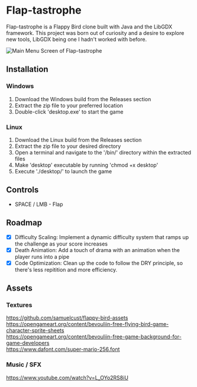 # Flap-tastrophe

Flap-tastrophe is a Flappy Bird clone built with Java and the LibGDX framework. This project was born out of curiosity and a desire to explore new tools, LibGDX being one I hadn't worked with before.

![Main Menu Screen of Flap-tastrophe](https://i.imgur.com/U7CKHuB.png)

## Installation
### Windows

1. Download the Windows build from the Releases section
2. Extract the zip file to your preferred location
3. Double-click 'desktop.exe' to start the game

### Linux

1. Download the Linux build from the Releases section
2. Extract the zip file to your desired directory
3. Open a terminal and navigate to the '/bin/' directory within the extracted files
4. Make 'desktop' executable by running 'chmod +x desktop'
5. Execute './desktop/' to launch the game

## Controls

* SPACE / LMB - Flap

## Roadmap

* [x] Difficulty Scaling: Implement a dynamic difficulty system that ramps up the challenge as your score increases
* [x] Death Animation: Add a touch of drama with an animation when the player runs into a pipe
* [x] Code Optimization: Clean up the code to follow the DRY principle, so there's less repitition and more efficiency.

## Assets
### Textures

https://github.com/samuelcust/flappy-bird-assets  
https://opengameart.org/content/bevouliin-free-flying-bird-game-character-sprite-sheets  
https://opengameart.org/content/bevouliin-free-game-background-for-game-developers  
https://www.dafont.com/super-mario-256.font

### Music / SFX

https://www.youtube.com/watch?v=L_OYo2RS8iU
